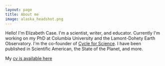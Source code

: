 ```yaml
---
layout: page
title: About me
image: alaska_headshot.png
---
```


Hello! I'm Elizabeth Case. I'm a scientist, writer, and educator. Currently I'm working on my PhD at Columbia University and the Lamont-Dohety Earth Observatory. I'm the co-founder of [Cycle for Science](www.cycleforscience.org). I have been published in Scientific American, the State of the Planet, and more. 

My [cv is available here](https://github.com/Elizabethcase/elizabethcase.github.io/blob/master/assets/cv/Case_CV_2020_July.pdf?raw=true)
